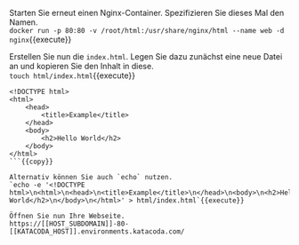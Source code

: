 Starten Sie erneut einen Nginx-Container. Spezifizieren Sie dieses Mal den Namen.  
`docker run -p 80:80 -v /root/html:/usr/share/nginx/html --name web -d nginx`{{execute}}

Erstellen Sie nun die `index.html`. Legen Sie dazu zunächst eine neue Datei an und kopieren Sie den Inhalt in diese.  
`touch html/index.html`{{execute}}  

```
<!DOCTYPE html>
<html>
    <head>
        <title>Example</title>
    </head>
    <body>
        <h2>Hello World</h2>
    </body>
</html>
```{{copy}}

Alternativ können Sie auch `echo` nutzen.  
`echo -e '<!DOCTYPE html>\n<html>\n<head>\n<title>Example</title>\n</head>\n<body>\n<h2>Hello World</h2>\n</body>\n</html>' > html/index.html`{{execute}}

Öffnen Sie nun Ihre Webseite.
https://[[HOST_SUBDOMAIN]]-80-[[KATACODA_HOST]].environments.katacoda.com/